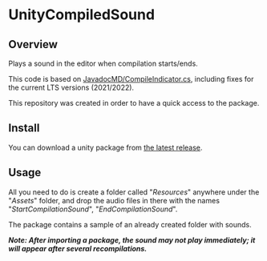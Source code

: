 # UnityCompiledSound

## Overview
Plays a sound in the editor when compilation starts/ends.

This code is based on [JavadocMD/CompileIndicator.cs](https://gist.github.com/JavadocMD/39c2197c2b4970ed06a5247bee386c72), including fixes for the current LTS versions (2021/2022).

This repository was created in order to have a quick access to the package.

## Install
You can download a unity package from [the latest release](../../releases).

## Usage
All you need to do is create a folder called "*Resources*" anywhere under the "*Assets*" folder, and drop the audio files in there with the names "*StartCompilationSound*", "*EndCompilationSound*".

The package contains a sample of an already created folder with sounds.

__*Note: After importing a package, the sound may not play immediately; it will appear after several recompilations.*__ 
